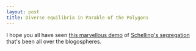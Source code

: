 ```yaml
---
layout: post
title: Diverse equilibria in Parable of the Polygons
---
```


I hope you all have seen [this marvellous demo](http://ncase.me/polygons/) of [Schelling's segregation](http://web.mit.edu/rajsingh/www/lab/alife/schelling.html) that's been all over the blogospheres. 